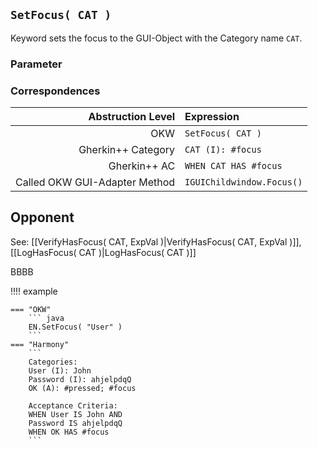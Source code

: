 ## `SetFocus( CAT )`

Keyword sets the focus to the GUI-Object with the Category name `CAT`.

### Parameter

### Correspondences

| Abstruction Level         | Expression                  |
| ------------------------: | :---------------------------|
| OKW                       | `SetFocus( CAT )`             |
| Gherkin++ Category        | `CAT (I): #focus`             |
| Gherkin++ AC              | `WHEN CAT HAS #focus`         |
| Called OKW GUI-Adapter Method | `IGUIChildwindow.Focus()`  |

## Opponent

See: [[VerifyHasFocus( CAT, ExpVal )|VerifyHasFocus( CAT, ExpVal )]], [[LogHasFocus( CAT )|LogHasFocus( CAT )]]


BBBB

!!!! example
    
    === "OKW"
        ``` java
        EN.SetFocus( "User" )
        ```
    === "Harmony"
        ```
        Categories:
        User (I): John
        Password (I): ahjelpdqQ
        OK (A): #pressed; #focus

        Acceptance Criteria:
        WHEN User IS John AND
        Password IS ahjelpdqQ
        WHEN OK HAS #focus
        ```